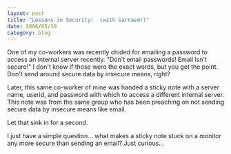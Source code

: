 ```yaml
---
layout: post
title: "Lessons in Security!  (with sarcasm!)"
date: 2006/05/30
category: blog
---
```


One of my co-workers was recently chided for emailing a password to access an internal server recently. "Don't email passwords! Email isn't secure!" I don't know if those were the exact words, but you get the point. Don't send around secure data by insecure means, right?

Later, this same co-worker of mine was handed a sticky note with a server name, userid, and password with which to access a different internal server. This note was from the same group who has been preaching on not sending secure data by insecure means like email.

Let that sink in for a second.

I just have a simple question... what makes a sticky note stuck on a monitor any more secure than sending an email? Just curious...

